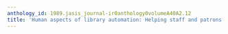 ```yaml
---
anthology_id: 1989.jasis_journal-ir0anthology0volumeA40A2.12
title: 'Human aspects of library automation: Helping staff and patrons cope'
---
```

